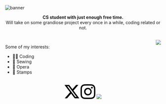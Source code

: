 <img src="https://github.com/SartoRiccardo/SartoRiccardo/blob/master/banner.png?raw=true" alt=banner>

<p align=center><b>CS student with just enough free time.</b><br>Will take on some grandiose project every once in a while, coding related or not.</p>
<br>

<div align=left>
  <a href="https://github.com/anuraghazra/github-readme-stats">
    <img
         align="right"
         src="https://github-readme-stats.vercel.app/api/top-langs/?username=SartoRiccardo&hide=css&layout=compact"
     />
  </a>
</div>

<div>
  <p>Some of my interests:</p>
  <ul>
    <li>👨‍💻 Coding</li>
    <li>🧵 Sewing</li>
    <li>🎵 Opera</li>
    <li>📖 Stamps</li>
  </ul>
</div>

<br>

<div class=badges align=center>
    <a href=https://x.com/sartouhou><img src=https://raw.githubusercontent.com/CLorant/readme-social-icons/main/medium/dark/twitter-x.svg></a>
    <a href=https://instagram.com/thesartorsss><img src=https://raw.githubusercontent.com/CLorant/readme-social-icons/main/medium/dark/instagram.svg></a>
    <a href=https://www.youtube.com/user/MrCreepypasta666><img src=https://raw.githubusercontent.com/CLorant/readme-social-icons/main/dark/colored/youtube.svg></a>
</div>
